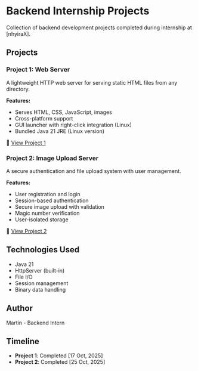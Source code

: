 # Backend Internship Projects

Collection of backend development projects completed during internship at [nhyiraX].

## Projects

### Project 1: Web Server
A lightweight HTTP web server for serving static HTML files from any directory.

**Features:**
- Serves HTML, CSS, JavaScript, images
- Cross-platform support
- GUI launcher with right-click integration (Linux)
- Bundled Java 21 JRE (Linux version)

📁 [View Project 1](./ServerDemo)

### Project 2: Image Upload Server
A secure authentication and file upload system with user management.

**Features:**
- User registration and login
- Session-based authentication
- Secure image upload with validation
- Magic number verification
- User-isolated storage

📁 [View Project 2](./ImageUploader)

## Technologies Used

- Java 21
- HttpServer (built-in)
- File I/O
- Session management
- Binary data handling

## Author

Martin - Backend Intern

## Timeline

- **Project 1**: Completed [17 Oct, 2025]
- **Project 2**: Completed [25 Oct, 2025]
